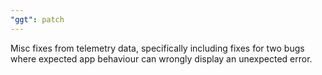 ```yaml
---
"ggt": patch
---
```


Misc fixes from telemetry data, specifically including fixes for two bugs where expected app behaviour can wrongly display an unexpected error.
